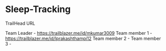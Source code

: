 # Sleep-Tracking

TrailHead URL

Team Leader - https://trailblazer.me/id/mkumar3009
Team member 1 - https://trailblazer.me/id/lprakashthampi12
Team member 2 -
Team member 3 -
